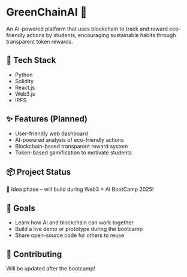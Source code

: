 # GreenChainAI 🌿

An AI-powered platform that uses blockchain to track and reward eco-friendly actions by students, encouraging sustainable habits through transparent token rewards.

## 🚀 Tech Stack
- Python
- Solidity
- React.js
- Web3.js
- IPFS

## ✨ Features (Planned)
- User-friendly web dashboard
- AI-powered analysis of eco-friendly actions
- Blockchain-based transparent reward system
- Token-based gamification to motivate students

## 📦 Project Status
🌱 Idea phase – will build during Web3 × AI BootCamp 2025!

## 📌 Goals
- Learn how AI and blockchain can work together
- Build a live demo or prototype during the bootcamp
- Share open-source code for others to reuse

## 🤝 Contributing
Will be updated after the bootcamp!
